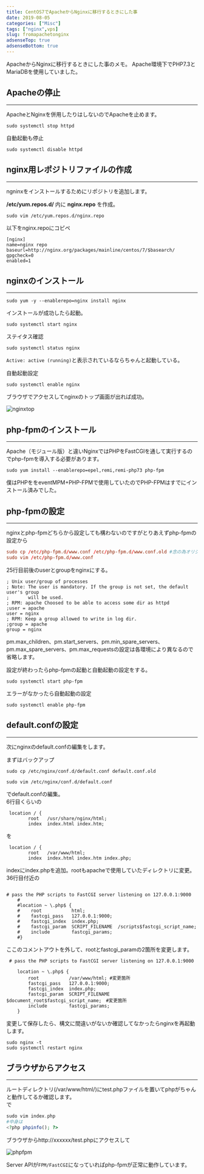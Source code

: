 ```yaml
---
title: CentOS7でApacheからNginxに移行するときにした事
date: 2019-08-05
categories: ["Misc"]
tags: ["nginx",vps]
slug: fromapachetonginx
adsenseTop: true
adsenseBottom: true
---
```


ApacheからNginxに移行するときにした事のメモ。
Apache環境下でPHP7.3とMariaDBを使用していました。

## Apacheの停止
---

ApacheとNginxを併用したりはしないのでApacheを止めます。

```
sudo systemctl stop httpd
```

自動起動も停止

```
sudo systemctl disable httpd
```

## nginx用レポジトリファイルの作成
---

ngninxをインストールするためにリポジトリを追加します。

**/etc/yum.repos.d/** 内に **nginx.repo** を作成。

```
sudo vim /etc/yum.repos.d/nginx.repo
```

以下をnginx.repoにコピペ
```
[nginx]
name=nginx repo
baseurl=http://nginx.org/packages/mainline/centos/7/$basearch/
gpgcheck=0
enabled=1
```

## nginxのインストール
---

```
sudo yum -y --enablerepo=nginx install nginx
```

インストールが成功したら起動。

```
sudo systemctl start nginx
```

ステイタス確認

```
sudo systemctl status nginx
```

`Active: active (running)`と表示されているならちゃんと起動している。

自動起動設定

```
sudo systemctl enable nginx
```

ブラウザでアクセスしてnginxのトップ画面が出れば成功。

![nginxtop](../../../images/nginxtop.jpg)

## php-fpmのインストール
---

Apache（モジュール版）と違いNginxではPHPをFastCGIを通して実行するのでphp-fpmを導入する必要があります。  

```
sudo yum install --enablerepo=epel,remi,remi-php73 php-fpm
```

僕はPHPををeventMPM+PHP-FPMで使用していたのでPHP-FPMはすでにインストール済みでした。


## php-fpmの設定
---

nginxとphp-fpmどちらから設定しても構わないのですがとりあえずphp-fpmの設定から

```conf
sudo cp /etc/php-fpm.d/www.conf /etc/php-fpm.d/www.conf.old #念の為オリジナルをバックアップ
sudo vim /etc/php-fpm.d/www.conf
```

25行目前後のuserとgroupをnginxにする。

```
; Unix user/group of processes
; Note: The user is mandatory. If the group is not set, the default user's group
;       will be used.
; RPM: apache Choosed to be able to access some dir as httpd
;user = apache
user = nginx
; RPM: Keep a group allowed to write in log dir.
;group = apache
group = nginx

```

pm.max_children、pm.start_servers、pm.min_spare_servers、pm.max_spare_servers、pm.max_requestsの設定は各環境により異なるので省略します。  

設定が終わったらphp-fpmの起動と自動起動の設定をする。

```
sudo systemctl start php-fpm
```

エラーがなかったら自動起動の設定

```
sudo systemctl enable php-fpm
```


## default.confの設定
---

次にnginxのdefault.confの編集をします。

まずはバックアップ
```
sudo cp /etc/nginx/conf.d/default.conf default.conf.old
```
```
sudo vim /etc/nginx/conf.d/default.conf
```

でdefault.confの編集。  
6行目くらいの

```
 location / {
        root   /usr/share/nginx/html;
        index  index.html index.htm;
```

を

```
 location / {
        root   /var/www/html;
        index  index.html index.htm index.php;
```

indexにindex.phpを追加。rootもapacheで使用していたディレクトリに変更。  
36行目付近の

```text

# pass the PHP scripts to FastCGI server listening on 127.0.0.1:9000
    # 
    #location ~ \.php$ {
    #    root           html;
    #    fastcgi_pass   127.0.0.1:9000;
    #    fastcgi_index  index.php;
    #    fastcgi_param  SCRIPT_FILENAME  /scripts$fastcgi_script_name;
    #    include        fastcgi_params;
    #}
```

ここのコメントアウトを外して、rootとfastcgi_paramの2箇所を変更します。

```text
 # pass the PHP scripts to FastCGI server listening on 127.0.0.1:9000

    location ~ \.php$ {
        root           /var/www/html; #変更箇所
        fastcgi_pass   127.0.0.1:9000;
        fastcgi_index  index.php;
        fastcgi_param  SCRIPT_FILENAME  $document_root$fastcgi_script_name;　#変更箇所
        include        fastcgi_params;
    }
```

変更して保存したら、構文に間違いがないか確認してなかったらnginxを再起動します。

```
sudo nginx -t
sudo systemctl restart nginx
```

## ブラウザからアクセス
---

ルートディレクトリ(/var/www/html/)にtest.phpファイルを置いてphpがちゃんと動作してるか確認します。  
で

```php
sudo vim index.php
#中身は
<?php phpinfo(); ?>
```

ブラウザからhttp://xxxxxx/test.phpにアクセスして

![phpfpm](../../../images/php-fpm.jpg)

Server APIが`FPM/FastCGI`になっていればphp-fpmが正常に動作しています。
